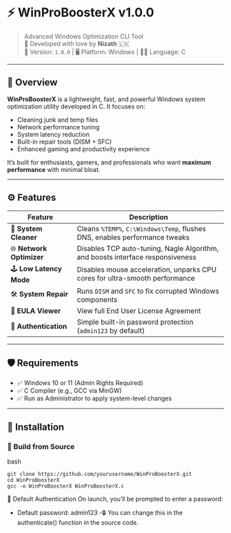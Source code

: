 # ⚡ WinProBoosterX v1.0.0

> Advanced Windows Optimization CLI Tool  
> 🔧 Developed with love by **Nizath** 🇱🇰  
> 📅 Version: `1.0.0` | 🖥️ Platform: Windows | 👨‍💻 Language: C

---

## 🧠 Overview

**WinProBoosterX** is a lightweight, fast, and powerful Windows system optimization utility developed in C. It focuses on:

- Cleaning junk and temp files
- Network performance tuning
- System latency reduction
- Built-in repair tools (DISM + SFC)
- Enhanced gaming and productivity experience

It’s built for enthusiasts, gamers, and professionals who want **maximum performance** with minimal bloat.

---

## ⚙️ Features

| Feature                   | Description                                                                 |
|--------------------------|-----------------------------------------------------------------------------|
| 🧹 **System Cleaner**     | Cleans `%TEMP%`, `C:\Windows\Temp`, flushes DNS, enables performance tweaks |
| 🌐 **Network Optimizer**  | Disables TCP auto-tuning, Nagle Algorithm, and boosts interface responsiveness |
| 🕹️ **Low Latency Mode**   | Disables mouse acceleration, unparks CPU cores for ultra-smooth performance |
| 🛠️ **System Repair**      | Runs `DISM` and `SFC` to fix corrupted Windows components                  |
| 📜 **EULA Viewer**        | View full End User License Agreement                                        |
| 🔐 **Authentication**     | Simple built-in password protection (`admin123` by default)                |

---

## 🛡️ Requirements

- ✅ Windows 10 or 11 (Admin Rights Required)
- ✅ C Compiler (e.g., GCC via MinGW)
- ✅ Run as Administrator to apply system-level changes

---

## 🚀 Installation

### 🔧 Build from Source

bash
```
git clone https://github.com/yourusername/WinProBoosterX.git
cd WinProBoosterX
gcc -o WinProBoosterX WinProBoosterX.c
```

🔐 Default Authentication
On launch, you’ll be prompted to enter a password:
 - Default password: admin123
 -🔒 You can change this in the authenticate() function in the source code.
